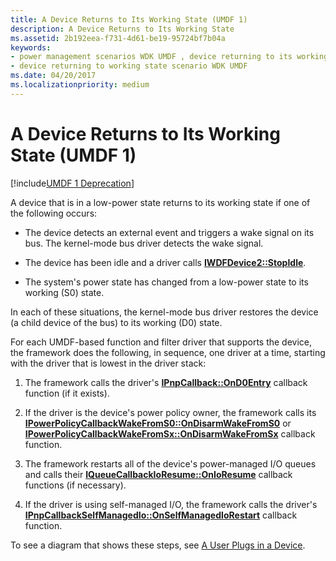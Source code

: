 ```yaml
---
title: A Device Returns to Its Working State (UMDF 1)
description: A Device Returns to Its Working State
ms.assetid: 2b192eea-f731-4d61-be19-95724bf7b04a
keywords:
- power management scenarios WDK UMDF , device returning to its working state
- device returning to working state scenario WDK UMDF
ms.date: 04/20/2017
ms.localizationpriority: medium
---
```


# A Device Returns to Its Working State (UMDF 1)


[!include[UMDF 1 Deprecation](../includes/umdf-1-deprecation.md)]

A device that is in a low-power state returns to its working state if one of the following occurs:

-   The device detects an external event and triggers a wake signal on its bus. The kernel-mode bus driver detects the wake signal.

-   The device has been idle and a driver calls [**IWDFDevice2::StopIdle**](/windows-hardware/drivers/ddi/wudfddi/nf-wudfddi-iwdfdevice2-stopidle).

-   The system's power state has changed from a low-power state to its working (S0) state.

In each of these situations, the kernel-mode bus driver restores the device (a child device of the bus) to its working (D0) state.

For each UMDF-based function and filter driver that supports the device, the framework does the following, in sequence, one driver at a time, starting with the driver that is lowest in the driver stack:

1.  The framework calls the driver's [**IPnpCallback::OnD0Entry**](/windows-hardware/drivers/ddi/wudfddi/nf-wudfddi-ipnpcallback-ond0entry) callback function (if it exists).

2.  If the driver is the device's power policy owner, the framework calls its [**IPowerPolicyCallbackWakeFromS0::OnDisarmWakeFromS0**](/windows-hardware/drivers/ddi/wudfddi/nf-wudfddi-ipowerpolicycallbackwakefroms0-ondisarmwakefroms0) or [**IPowerPolicyCallbackWakeFromSx::OnDisarmWakeFromSx**](/windows-hardware/drivers/ddi/wudfddi/nf-wudfddi-ipowerpolicycallbackwakefromsx-ondisarmwakefromsx) callback function.

3.  The framework restarts all of the device's power-managed I/O queues and calls their [**IQueueCallbackIoResume::OnIoResume**](/windows-hardware/drivers/ddi/wudfddi/nf-wudfddi-iqueuecallbackioresume-onioresume) callback functions (if necessary).

4.  If the driver is using self-managed I/O, the framework calls the driver's [**IPnpCallbackSelfManagedIo::OnSelfManagedIoRestart**](/windows-hardware/drivers/ddi/wudfddi/nf-wudfddi-ipnpcallbackselfmanagedio-onselfmanagediorestart) callback function.

To see a diagram that shows these steps, see [A User Plugs in a Device](a-user-plugs-in-a-device.md).

 

